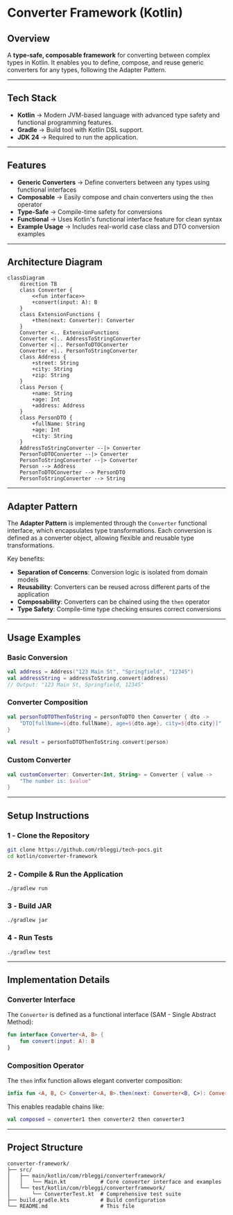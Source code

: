 # **Converter Framework (Kotlin)**

## **Overview**

A **type-safe, composable framework** for converting between complex types in Kotlin. It enables you to define, compose, and reuse generic converters for any types, following the Adapter Pattern.

---

## **Tech Stack**

- **Kotlin** → Modern JVM-based language with advanced type safety and functional programming features.
- **Gradle** → Build tool with Kotlin DSL support.
- **JDK 24** → Required to run the application.

---

## **Features**

- **Generic Converters** → Define converters between any types using functional interfaces
- **Composable** → Easily compose and chain converters using the `then` operator
- **Type-Safe** → Compile-time safety for conversions
- **Functional** → Uses Kotlin's functional interface feature for clean syntax
- **Example Usage** → Includes real-world case class and DTO conversion examples

---

## **Architecture Diagram**

```mermaid
classDiagram
    direction TB
    class Converter {
        <<fun interface>>
        +convert(input: A): B
    }
    class ExtensionFunctions {
        +then(next: Converter): Converter
    }
    Converter <.. ExtensionFunctions
    Converter <|.. AddressToStringConverter
    Converter <|.. PersonToDTOConverter
    Converter <|.. PersonToStringConverter
    class Address {
        +street: String
        +city: String
        +zip: String
    }
    class Person {
        +name: String
        +age: Int
        +address: Address
    }
    class PersonDTO {
        +fullName: String
        +age: Int
        +city: String
    }
    AddressToStringConverter --|> Converter
    PersonToDTOConverter --|> Converter
    PersonToStringConverter --|> Converter
    Person --> Address
    PersonToDTOConverter --> PersonDTO
    PersonToStringConverter --> String
```

---

## **Adapter Pattern**

The **Adapter Pattern** is implemented through the `Converter` functional interface, which encapsulates type transformations. Each conversion is defined as a converter object, allowing flexible and reusable type transformations.

Key benefits:
- **Separation of Concerns**: Conversion logic is isolated from domain models
- **Reusability**: Converters can be reused across different parts of the application
- **Composability**: Converters can be chained using the `then` operator
- **Type Safety**: Compile-time type checking ensures correct conversions

---

## **Usage Examples**

### Basic Conversion
```kotlin
val address = Address("123 Main St", "Springfield", "12345")
val addressString = addressToString.convert(address)
// Output: "123 Main St, Springfield, 12345"
```

### Converter Composition
```kotlin
val personToDTOThenToString = personToDTO then Converter { dto ->
    "DTO[fullName=${dto.fullName}, age=${dto.age}, city=${dto.city}]"
}

val result = personToDTOThenToString.convert(person)
```

### Custom Converter
```kotlin
val customConverter: Converter<Int, String> = Converter { value ->
    "The number is: $value"
}
```

---

## **Setup Instructions**

### **1️ - Clone the Repository**

```bash
git clone https://github.com/rbleggi/tech-pocs.git
cd kotlin/converter-framework
```

### **2️ - Compile & Run the Application**

```shell
./gradlew run
```

### **3️ - Build JAR**

```shell
./gradlew jar
```

### **4️ - Run Tests**

```shell
./gradlew test
```

---

## **Implementation Details**

### Converter Interface
The `Converter` is defined as a functional interface (SAM - Single Abstract Method):
```kotlin
fun interface Converter<A, B> {
    fun convert(input: A): B
}
```

### Composition Operator
The `then` infix function allows elegant converter composition:
```kotlin
infix fun <A, B, C> Converter<A, B>.then(next: Converter<B, C>): Converter<A, C>
```

This enables readable chains like:
```kotlin
val composed = converter1 then converter2 then converter3
```

---

## **Project Structure**

```
converter-framework/
├── src/
│   ├── main/kotlin/com/rbleggi/converterframework/
│   │   └── Main.kt           # Core converter interface and examples
│   └── test/kotlin/com/rbleggi/converterframework/
│       └── ConverterTest.kt  # Comprehensive test suite
├── build.gradle.kts          # Build configuration
└── README.md                 # This file
```
